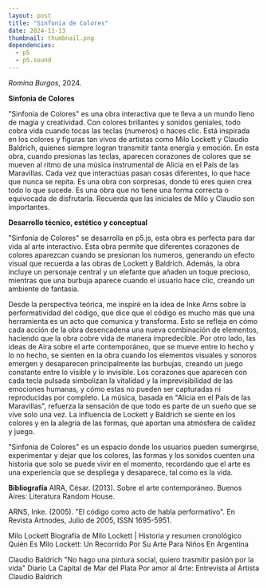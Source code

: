 ```yaml
---
layout: post
title: "Sinfonia de Colores"
date: 2024-11-13
thumbnail: thumbnail.png
dependencies:
  - p5
  - p5.sound
---
```


<div id="div-sketch">
  <script type="text/javascript" src="sketch.js"></script>
</div>

_Romina Burgos_, 2024.

**Sinfonia de Colores**

"Sinfonía de Colores" es una obra  interactiva que te lleva a un mundo lleno de magia y creatividad. Con colores brillantes y sonidos geniales, todo cobra vida cuando tocas las teclas (numeros) o haces clic. Está inspirada en los colores y figuras tan vivos de artistas como Milo Lockett y Claudio Baldrich, quienes siempre logran transmitir tanta energía y emoción. En esta obra, cuando presionas las teclas, aparecen corazones de colores que se mueven al ritmo de una música instrumental de Alicia en el País de las Maravillas. Cada vez que interactúas pasan cosas diferentes, lo que hace que nunca se repita. Es una obra con sorpresas, donde tú eres quien crea todo lo que sucede. Es una obra que  no tiene una forma correcta o equivocada de disfrutarla.
Recuerda que las iniciales de Milo y Claudio son importantes.

**Desarrollo técnico, estético y conceptual**

"Sinfonía de Colores" se desarrolla en p5.js, esta obra es perfecta para dar vida al arte interactivo. Esta obra permite que diferentes corazones de colores aparezcan cuando se presionan los numeros, generando un efecto visual que recuerda a las obras de Lockett y Baldrich. Además, la obra incluye un personaje central y un elefante que añaden un toque precioso, mientras que una burbuja aparece cuando el usuario hace clic, creando un ambiente de fantasía.

Desde la perspectiva teórica, me inspiré en la idea de Inke Arns sobre la performatividad del código, que dice que el código es mucho más que una herramienta es un acto que comunica y transforma. Esto se refleja en cómo cada acción de la obra desencadena una nueva combinación de elementos, haciendo que la obra cobre vida de manera impredecible. Por otro lado, las ideas de Aira sobre el arte contemporáneo, que se mueve entre lo hecho y lo no hecho, se sienten en la obra cuando los elementos visuales y sonoros emergen y desaparecen principalmente las burbujas, creando un juego constante entre lo visible y lo invisible.
Los corazones que aparecen con cada tecla pulsada simbolizan la vitalidad y la imprevisibilidad de las emociones humanas, y cómo estas no pueden ser capturadas ni reproducidas por completo. La música, basada en "Alicia en el País de las Maravillas", refuerza la sensación de que todo es parte de un sueño que se vive solo una vez. La influencia de Lockett y Baldrich se siente en los colores y en la alegria de las formas, que aportan una atmósfera de calidez y juego.

"Sinfonía de Colores" es un espacio donde los usuarios pueden sumergirse, experimentar y dejar que los colores, las formas y los sonidos cuenten una historia que solo se puede vivir en el momento, recordando que el arte es una experiencia que se despliega y desaparece, tal como es la vida.

**Bibliografía**
AIRA, César. (2013). Sobre el arte contemporáneo. Buenos Aires: Literatura Random House.

ARNS, Inke. (2005). "El código como acto de habla performativo". En Revista Artnodes, Julio de 2005, ISSN 1695-5951.

Milo Lockett 
Biografía de Milo Lockett | Historia y resumen cronológico
Quién Es Milo Lockett: Un Recorrido Por Su Arte Para Niños En Argentina

Claudio Baldrich
"No hago una pintura social, quiero trasmitir pasión por la vida" Diario La Capital de Mar del Plata
Por amor al 4rte: Entrevista al Artista Claudio Baldrich